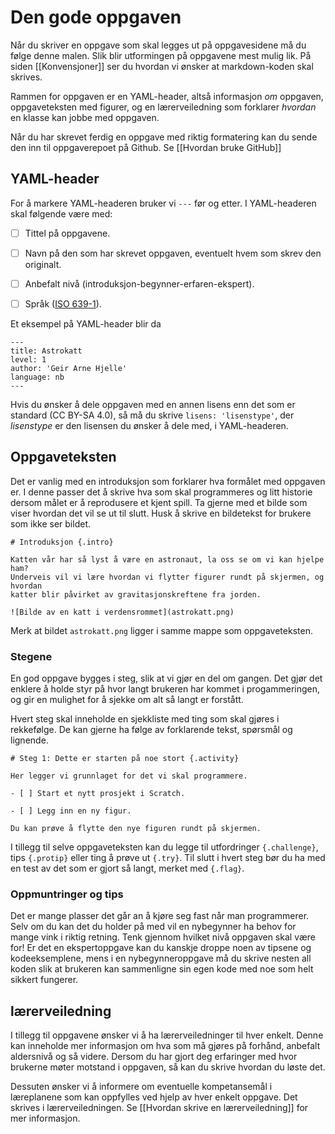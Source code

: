 # Den gode oppgaven

Når du skriver en oppgave som skal legges ut på oppgavesidene må du følge denne
malen. Slik blir utformingen på oppgavene mest mulig lik. På siden [[Konvensjoner]] 
ser du hvordan vi ønsker at markdown-koden skal skrives.

Rammen for oppgaven er en YAML-header, altså informasjon _om_ oppgaven,
oppgaveteksten med figurer, og en lærerveiledning som forklarer _hvordan_ en
klasse kan jobbe med oppgaven.

Når du har skrevet ferdig en oppgave med riktig formatering kan du sende den inn
til oppgaverepoet på Github. Se [[Hvordan bruke GitHub]]
## YAML-header

For å markere YAML-headeren bruker vi `---` før og etter. I YAML-headeren skal
følgende være med:

- [ ] Tittel på oppgavene.

- [ ] Navn på den som har skrevet oppgaven, eventuelt hvem som skrev den originalt.

- [ ] Anbefalt nivå (introduksjon-begynner-erfaren-ekspert).

- [ ] Språk ([ISO 639-1](https://no.wikipedia.org/wiki/Liste_over_ISO_639-1-koder)).

Et eksempel på YAML-header blir da

```
---
title: Astrokatt
level: 1
author: 'Geir Arne Hjelle'
language: nb
---
```

Hvis du ønsker å dele oppgaven med en annen lisens enn det som er standard (CC
BY-SA 4.0), så må du skrive `lisens: 'lisenstype'`, der _lisenstype_ er den
lisensen du ønsker å dele med, i YAML-headeren.

## Oppgaveteksten

Det er vanlig med en introduksjon som forklarer hva formålet med oppgaven er. I
denne passer det å skrive hva som skal programmeres og litt historie dersom
målet er å reprodusere et kjent spill. Ta gjerne med et bilde som viser hvordan
det vil se ut til slutt. Husk å skrive en bildetekst for brukere som ikke ser
bildet.

```
# Introduksjon {.intro}

Katten vår har så lyst å være en astronaut, la oss se om vi kan hjelpe ham?
Underveis vil vi lære hvordan vi flytter figurer rundt på skjermen, og hvordan
katter blir påvirket av gravitasjonskreftene fra jorden.

![Bilde av en katt i verdensrommet](astrokatt.png)
```

Merk at bildet `astrokatt.png` ligger i samme mappe som oppgaveteksten.

### Stegene

En god oppgave bygges i steg, slik at vi gjør en del om gangen. Det gjør det
enklere å holde styr på hvor langt brukeren har kommet i progammeringen, og gir
en mulighet for å sjekke om alt så langt er forstått.

Hvert steg skal inneholde en sjekkliste med ting som skal gjøres i rekkefølge.
De kan gjerne ha følge av forklarende tekst, spørsmål og lignende.

```
# Steg 1: Dette er starten på noe stort {.activity}

Her legger vi grunnlaget for det vi skal programmere.

- [ ] Start et nytt prosjekt i Scratch.

- [ ] Legg inn en ny figur.

Du kan prøve å flytte den nye figuren rundt på skjermen.
```

I tillegg til selve oppgaveteksten kan du legge til utfordringer `{.challenge}`,
tips `{.protip}` eller ting å prøve ut `{.try}`. Til slutt i hvert steg bør du
ha med en test av det som er gjort så langt, merket med `{.flag}`.

### Oppmuntringer og tips

Det er mange plasser det går an å kjøre seg fast når man programmerer. Selv om
du kan det du holder på med vil en nybegynner ha behov for mange vink i riktig
retning. Tenk gjennom hvilket nivå oppgaven skal være for! Er det en
ekspertoppgave kan du kanskje droppe noen av tipsene og kodeeksemplene, mens i
en nybegynneroppgave må du skrive nesten all koden slik at brukeren kan
sammenligne sin egen kode med noe som helt sikkert fungerer.

## lærerveiledning

I tillegg til oppgavene ønsker vi å ha lærerveiledninger til hver enkelt. Denne
kan inneholde mer informasjon om hva som må gjøres på forhånd, anbefalt
aldersnivå og så videre. Dersom du har gjort deg erfaringer med hvor brukerne
møter motstand i oppgaven, så kan du skrive hvordan du løste det.

Dessuten ønsker vi å informere om eventuelle kompetansemål i læreplanene som kan
oppfylles ved hjelp av hver enkelt oppgave. Det skrives i lærerveiledningen. Se
[[Hvordan skrive en lærerveiledning]] for mer informasjon.



